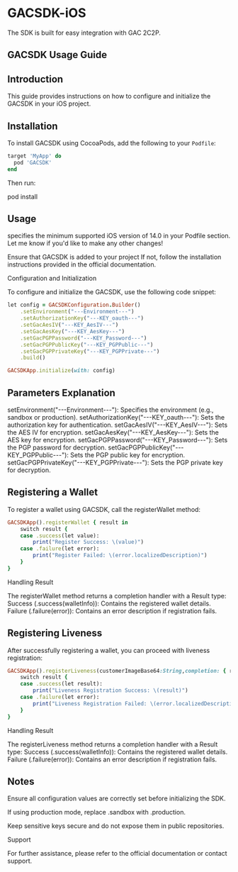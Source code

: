 # GACSDK-iOS
The SDK is built for easy integration with GAC 2C2P.

## GACSDK Usage Guide  

## Introduction  
This guide provides instructions on how to configure and initialize the GACSDK in your iOS project.  

## Installation  

To install GACSDK using CocoaPods, add the following to your `Podfile`:  
```ruby
target 'MyApp' do
  pod 'GACSDK'
end
```
Then run:

pod install

## Usage
specifies the minimum supported iOS version of 14.0 in your Podfile section. Let me know if you'd like to make any other changes!

Ensure that GACSDK is added to your project If not, follow the installation instructions provided in the official documentation.

Configuration and Initialization

To configure and initialize the GACSDK, use the following code snippet:
```ruby
let config = GACSDKConfiguration.Builder()
    .setEnvironment("---Environment---")
    .setAuthorizationKey("---KEY_oauth---")
    .setGacAesIV("---KEY_AesIV---")
    .setGacAesKey("---KEY_AesKey---")
    .setGacPGPPassword("---KEY_Password---")
    .setGacPGPPublicKey("---KEY_PGPPublic---")
    .setGacPGPPrivateKey("---KEY_PGPPrivate---")
    .build()

GACSDKApp.initialize(with: config)
```
## Parameters Explanation

setEnvironment("---Environment---"): Specifies the environment (e.g., sandbox or production).
setAuthorizationKey("---KEY_oauth---"): Sets the authorization key for authentication.
setGacAesIV("---KEY_AesIV---"): Sets the AES IV for encryption.
setGacAesKey("---KEY_AesKey---"): Sets the AES key for encryption.
setGacPGPPassword("---KEY_Password---"): Sets the PGP password for decryption.
setGacPGPPublicKey("---KEY_PGPPublic---"): Sets the PGP public key for encryption.
setGacPGPPrivateKey("---KEY_PGPPrivate---"): Sets the PGP private key for decryption.


## Registering a Wallet

To register a wallet using GACSDK, call the registerWallet method:
```ruby
GACSDKApp().registerWallet { result in
    switch result {
    case .success(let value):
        print("Register Success: \(value)")
    case .failure(let error):
        print("Register Failed: \(error.localizedDescription)")
    }
}
```

Handling Result

The registerWallet method returns a completion handler with a Result type:
Success (.success(walletInfo)): Contains the registered wallet details.
Failure (.failure(error)): Contains an error description if registration fails.


## Registering Liveness

After successfully registering a wallet, you can proceed with liveness registration:
```ruby
GACSDKApp().registerLiveness(customerImageBase64:String,completion: { result  in
    switch result {
    case .success(let result):
        print("Liveness Registration Success: \(result)")
    case .failure(let error):
        print("Liveness Registration Failed: \(error.localizedDescription)")
    }
}
```


Handling Result

The registerLiveness method returns a completion handler with a Result type:
Success (.success(walletInfo)): Contains the registered wallet details.
Failure (.failure(error)): Contains an error description if registration fails.

## Notes

Ensure all configuration values are correctly set before initializing the SDK.

If using production mode, replace .sandbox with .production.

Keep sensitive keys secure and do not expose them in public repositories.

Support

For further assistance, please refer to the official documentation or contact support.
